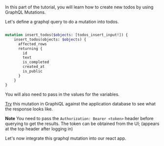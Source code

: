 In this part of the tutorial, you will learn how to create new todos by using GraphQL Mutations.

Let's define a graphql query to do a mutation into todos.

```graphql

mutation insert_todos($objects: [todos_insert_input!]) {
    insert_todos(objects: $objects) {
      affected_rows
      returning {
        id
        text
        is_completed
        created_at
        is_public
      }
    }
}

```

You will also need to pass in the values for the variables.

[Try](https://graphiql-online.com) this mutation in GraphiQL against the application database to see what the response looks like. 

**Note** You need to pass the `Authorization: Bearer <token>` header before querying to get the results. The token can be obtained from the UI; (appears at the top header after logging in)

Let's now integrate this graphql mutation into our react app.


